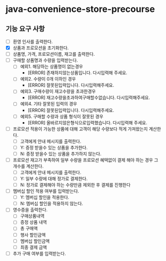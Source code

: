 # java-convenience-store-precourse

## 기능 요구 사항

- [ ] 환영 인사를 출력한다.
- [x] 상품과 프로모션을 초기화한다.
- [ ] 상품명, 가격, 프로모션이름, 재고를 출력한다.
- [ ] 구매할 상품명과 수량을 입력받는다.
    - [ ] 예외1. 해당하는 상품명이 없는경우
        - [ERROR] 존재하지않는상품입니다. 다시입력해 주세요.
    - [ ] 예외2. 수량이 0개 이하인 경우
        - [ERROR] 잘못된입력입니다. 다시입력해주세요.
    - [ ] 예외3. 구매수량이 재고수량을 초과한경우
        - [ERROR] 재고수량을초과하여구매할수없습니다. 다시입력해주세요.
    - [ ] 예외4. 기타 잘못된 입력의 경우
        - [ERROR] 잘못된입력입니다. 다시입력해주세요.
    - [ ] 예외5. 구매할 수량과 상품 형식이 잘못된 경우
        - [ERROR] 올바르지않은형식으로입력했습니다. 다시입력해 주세요.
- [ ] 프로모션 적용이 가능한 상품에 대해 고객이 해당 수량보다 적게 가져왔는지 계산한다.
    - [ ] 고객에게 안내 메시지를 출력한다.
    - [ ] Y: 증정 받을수 있는 상품을 추가한다.
    - [ ] N: 증정 받을수 있는 상품을 추가하지 않는다.
- [ ] 프로모션 재고가 부족하여 일부 수량을 프로모션 혜택없이 결제 해야 하는 경우 그 개수를 계산한다.
    - [ ] 고객에게 안내 메시지를 출력한다.
    - [ ] Y: 일부 수량에 대해 정가로 결제한다.
    - [ ] N: 정가로 결제해야 하는 수량만큼 제외한 후 결제를 진행한다
- [ ] 멤버십 할인 적용 여부를 입력받는다.
    - [ ] Y: 멤버십 할인을 적용한다.
    - [ ] N: 멤버십 할인을 적용하지 않는다.
- [ ] 영수증을 출력한다.
    - [ ] 구매상품내역
    - [ ] 증정 상품 내역
    - [ ] 총 구매액
    - [ ] 행사 할인금액
    - [ ] 멤버십 할인금액
    - [ ] 최종 결제 금액
- [ ] 추가 구매 여부를 입력받는다. 